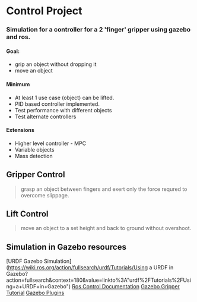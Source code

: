 # Control Project
### Simulation for a controller for a 2 'finger' gripper using gazebo and ros.

#### Goal:
+ grip an object without dropping it
+ move an object

#### Minimum
+ At least 1 use case (object) can be lifted.
+ PID based controller implemented.
+ Test performance with different objects
+ Test alternate controllers

#### Extensions
+ Higher level controller - MPC
+ Variable objects
+ Mass detection

## Gripper Control
> grasp an object between fingers and exert only the force requred to overcome slippage.

## Lift Control
> move an object to a set height and back to ground without overshoot.

## Simulation in Gazebo resources
[URDF Gazebo Simulation](https://wiki.ros.org/action/fullsearch/urdf/Tutorials/Using a URDF in Gazebo?action=fullsearch&context=180&value=linkto%3A"urdf%2FTutorials%2FUsing+a+URDF+in+Gazebo")
[Ros Control Documentation](http://gazebosim.org/tutorials?tut=ros_control&cat=connect_ros)
[Gazebo Gripper Tutorial](http://gazebosim.org/tutorials/?tut=simple_gripper)
[Gazebo Plugins](http://gazebosim.org/tutorials?tut=ros_gzplugins#Pluginsavailableingazebo_plugins)
